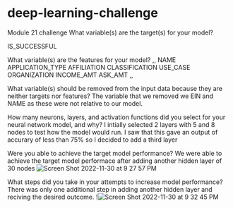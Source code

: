 # deep-learning-challenge
Module 21 challenge 
What variable(s) are the target(s) for your model?

IS_SUCCESSFUL

What variable(s) are the features for your model?
,,
NAME
APPLICATION_TYPE
AFFILIATION
CLASSIFICATION
USE_CASE
ORGANIZATION
INCOME_AMT
ASK_AMT
,,



What variable(s) should be removed from the input data because they are neither targets nor features?
  The variable that we removed we EIN and NAME as these were not relative to our model. 


How many neurons, layers, and activation functions did you select for your neural network model, and why?
  I intially selected 2 layers with 5 and 8 nodes to test how the model would run. I saw that this gave an output of accurary of less than 75% so I decided to add a third layer 

Were you able to achieve the target model performance?
  We were able to achieve the target model performace after adding another hidden layer of 30 nodes 
  ![Screen Shot 2022-11-30 at 9 27 57 PM](https://user-images.githubusercontent.com/107371332/204959612-3dab12c4-629b-4635-8b67-b05044a13c15.png)

What steps did you take in your attempts to increase model performance?
  There was only one additional step in adding another hidden layer and reciving the desired outcome. 
  !![Screen Shot 2022-11-30 at 9 32 45 PM](https://user-images.githubusercontent.com/107371332/204959716-f4ee45e8-835e-43e9-9ae6-36a03694628c.png)
